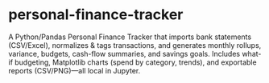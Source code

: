# personal-finance-tracker
A Python/Pandas Personal Finance Tracker that imports bank statements (CSV/Excel), normalizes &amp; tags transactions, and generates monthly rollups, variance, budgets, cash-flow summaries, and savings goals. Includes what-if budgeting, Matplotlib charts (spend by category, trends), and exportable reports (CSV/PNG)—all local in Jupyter.
